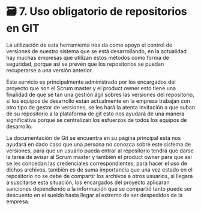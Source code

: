 # 🗃 7. Uso obligatorio de repositorios en GIT

La utilización de esta herramienta nos da como apoyo el control de versiones de nuestro sistema que se está desarrollando, en la actualidad hay muchas empresas que utilizan estos métodos como forma de seguridad, porque así se prevén que los repositorios se puedan recuperarse a una versión anterior.

Este servicio es principalmente administrado por los encargados del proyecto que son el Scrum master y el product owner esto tiene una finalidad de que sé tan una gestión ágil sobres las versiones del repositorio, si los equipos de desarrollo están actualmente en la empresa trabajan con otro tipo de gestor de versiones, se les hará la atenta invitación a que suban de su repositorio a la plataforma de git esto nos ayudará de una manera significativa porque se centralizan los esfuerzos de todos los equipos de desarrollo.

La documentación de Git se encuentra en su página principal esta nos ayudará en dado caso que una persona no conozca sobre este sistema de versiones, para que un usuario pueda entrar al repositorio tendrá que darse la tarea de avisar al Scrum master y también el product owner para que así se les concedan las credenciales correspondientes, para hacer el uso de dichos archivos, también es de suma importancia que una vez estado en el repositorio no se debe de compartir los archivos a otros usuarios, si llegara a suscitarse esta situación, los encargados del proyecto aplicaran sanciones dependiendo a la información que se compartió tanto puede ser descuento en el sueldo hasta llegar al extremo de ser despedidos de la empresa.
